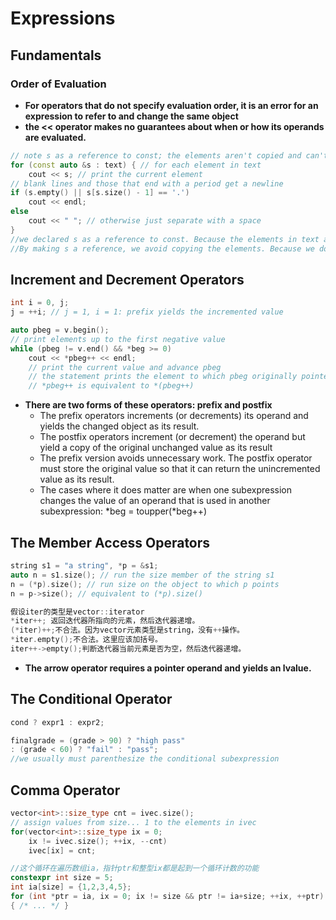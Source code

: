 # Expressions
## Fundamentals
### Order of Evaluation
+ **For operators that do not specify evaluation order, it is an error for an expression to refer to and change the same object**
+ **the << operator makes no guarantees about when or how its operands are evaluated.**
```C++
// note s as a reference to const; the elements aren't copied and can't be changed
for (const auto &s : text) { // for each element in text
    cout << s; // print the current element
// blank lines and those that end with a period get a newline
if (s.empty() || s[s.size() - 1] == '.')
    cout << endl;
else
    cout << " "; // otherwise just separate with a space
}
//we declared s as a reference to const. Because the elements in text are strings, and might be large. 
//By making s a reference, we avoid copying the elements. Because we don’t need to write to the elements.
```
## Increment and Decrement Operators
```C++
int i = 0, j;
j = ++i; // j = 1, i = 1: prefix yields the incremented value

auto pbeg = v.begin();
// print elements up to the first negative value
while (pbeg != v.end() && *beg >= 0)
    cout << *pbeg++ << endl; 
    // print the current value and advance pbeg
    // the statement prints the element to which pbeg originally pointed and increments pbeg.
    // *pbeg++ is equivalent to *(pbeg++)
```
+ **There are two forms of these operators: prefix and postfix**
  + The prefix operators increments (or decrements) its operand and yields the changed object as its result.
  + The postfix operators increment (or decrement) the operand but yield a copy of the original unchanged value as its result
  + The prefix version avoids unnecessary work. The postfix operator must store the original value so that it can return the unincremented value as its result.
  + The cases where it does matter are when one subexpression changes the value of an operand that is used in another subexpression: *beg = toupper(*beg++)
## The Member Access Operators
```C++
string s1 = "a string", *p = &s1;
auto n = s1.size(); // run the size member of the string s1
n = (*p).size(); // run size on the object to which p points
n = p->size(); // equivalent to (*p).size()

假设iter的类型是vector::iterator
*iter++; 返回迭代器所指向的元素，然后迭代器递增。
(*iter)++;不合法。因为vector元素类型是string，没有++操作。
*iter.empty();不合法。这里应该加括号。
iter++->empty();判断迭代器当前元素是否为空，然后迭代器递增。
```
+ **The arrow operator requires a pointer operand and yields an lvalue.**

## The Conditional Operator
```C++
cond ? expr1 : expr2;

finalgrade = (grade > 90) ? "high pass"
: (grade < 60) ? "fail" : "pass";
//we usually must parenthesize the conditional subexpression
```
## Comma Operator
```C++
vector<int>::size_type cnt = ivec.size();
// assign values from size... 1 to the elements in ivec
for(vector<int>::size_type ix = 0;
    ix != ivec.size(); ++ix, --cnt)
    ivec[ix] = cnt;

//这个循环在遍历数组ia，指针ptr和整型ix都是起到一个循环计数的功能
constexpr int size = 5;
int ia[size] = {1,2,3,4,5};
for (int *ptr = ia, ix = 0; ix != size && ptr != ia+size; ++ix, ++ptr) 
{ /* ... */ }
```

